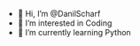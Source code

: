 - 👋 Hi, I’m @DanilScharf
- 👀 I’m interested in Coding
- 🌱 I’m currently learning Python

<!---
DanilScharf/DanilScharf is a ✨ special ✨ repository because its `README.md` (this file) appears on your GitHub profile.
You can click the Preview link to take a look at your changes.
--->
